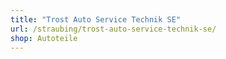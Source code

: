 ```yaml
---
title: "Trost Auto Service Technik SE"
url: /straubing/trost-auto-service-technik-se/
shop: Autoteile
---
```

